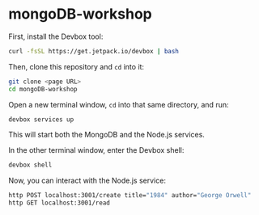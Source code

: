 # mongoDB-workshop

First, install the Devbox tool:

```sh
curl -fsSL https://get.jetpack.io/devbox | bash
```

Then, clone this repository and `cd` into it:

```sh
git clone <page URL>
cd mongoDB-workshop
```

Open a new terminal window, `cd` into that same directory, and run:

```sh
devbox services up
```

This will start both the MongoDB and the Node.js services.

In the other terminal window, enter the Devbox shell:

```sh
devbox shell
```

Now, you can interact with the Node.js service:

```sh
http POST localhost:3001/create title="1984" author="George Orwell"
http GET localhost:3001/read
```
